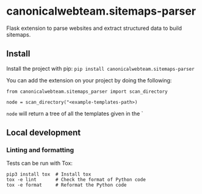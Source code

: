 # canonicalwebteam.sitemaps-parser
Flask extension to parse websites and extract structured data to build sitemaps.

## Install
Install the project with pip: `pip install canonicalwebteam.sitemaps-parser`

You can add the extension on your project by doing the following:

```
from canonicalwebteam.sitemaps_parser import scan_directory

node = scan_directory("<example-templates-path>)
```

`node` will return a tree of all the templates given in the `<example-templates-path>

## Local development

### Linting and formatting

Tests can be run with Tox:
```
pip3 install tox  # Install tox
tox -e lint       # Check the format of Python code
tox -e format     # Reformat the Python code
```

